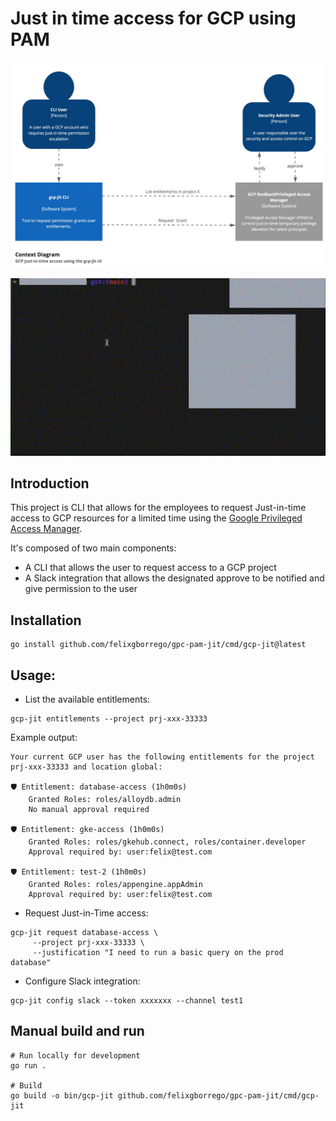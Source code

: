 # Just in time access for GCP using PAM

![Go](docs/imgs/c4-diagram-context.jpg)


<img src="docs/imgs/cli-show.gif" alt="cli" width="700px">

## Introduction

This project is CLI that allows for the employees to request Just-in-time access to GCP resources for a limited time using the
[Google Privileged Access Manager](https://cloud.google.com/iam/docs/pam-overview).

It's composed of two main components:

* A CLI that allows the user to request access to a GCP project
* A Slack integration that allows the designated approve to be notified and give permission to the user

## Installation

```
go install github.com/felixgborrego/gpc-pam-jit/cmd/gcp-jit@latest
```

## Usage:

* List the available entitlements:
```shell
gcp-jit entitlements --project prj-xxx-33333
```
Example output:
```shell
Your current GCP user has the following entitlements for the project prj-xxx-33333 and location global:

🛡️ Entitlement: database-access (1h0m0s)
    Granted Roles: roles/alloydb.admin
    No manual approval required

🛡️ Entitlement: gke-access (1h0m0s)
    Granted Roles: roles/gkehub.connect, roles/container.developer
    Approval required by: user:felix@test.com

🛡️ Entitlement: test-2 (1h0m0s)
    Granted Roles: roles/appengine.appAdmin
    Approval required by: user:felix@test.com

````

* Request Just-in-Time access:
```shell
gcp-jit request database-access \
     --project prj-xxx-33333 \
     --justification "I need to run a basic query on the prod database"
````

* Configure Slack integration:
```shell
gcp-jit config slack --token xxxxxxx --channel test1
```

## Manual build and run

```shell
# Run locally for development
go run .

# Build
go build -o bin/gcp-jit github.com/felixgborrego/gpc-pam-jit/cmd/gcp-jit
```
